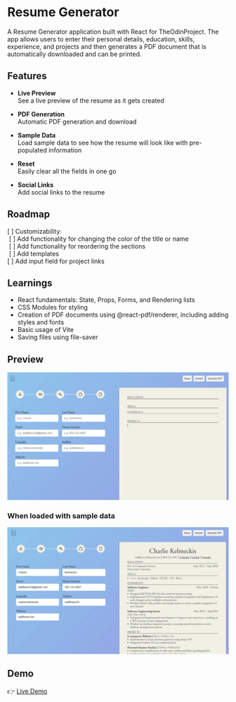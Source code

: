 # Resume Generator

A Resume Generator application built with React for TheOdinProject. The app allows users to enter their personal details, education, skills, experience, and projects and then generates a PDF document that is automatically downloaded and can be printed.

## Features

- **Live Preview**<br>
  See a live preview of the resume as it gets created<br>

- **PDF Generation**<br>
  Automatic PDF generation and download<br>

- **Sample Data**<br>
  Load sample data to see how the resume will look like with pre-populated information<br>

- **Reset**<br>
  Easily clear all the fields in one go<br>

- **Social Links**<br>
  Add social links to the resume<br>

## Roadmap

[ ] Customizability:<br>
&nbsp;[ ] Add functionality for changing the color of the title or name<br>
&nbsp;[ ] Add functionality for reordering the sections<br>
&nbsp;[ ] Add templates<br>
[ ] Add input field for project links

## Learnings

- React fundamentals: State, Props, Forms, and Rendering lists
- CSS Modules for styling
- Creation of PDF documents using @react-pdf/renderer, including adding styles and fonts
- Basic usage of Vite
- Saving files using file-saver

## Preview

![image](./readme-assets/resume-generator.png)

### When loaded with sample data

![image](./readme-assets/resume-generator-sample-loaded.png)

## Demo

👉 [Live Demo](https://ruchita1010.github.io/resume-generator)
